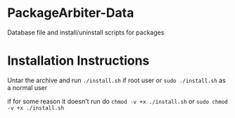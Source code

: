 # PackageArbiter-Data
Database file and install/uninstall scripts for packages

# Installation Instructions

Untar the archive and run `./install.sh` if root user or `sudo ./install.sh` as a normal user

if for some reason it doesn't run do `chmod -v +x ./install.sh` or `sudo chmod -v +x ./install.sh` 
